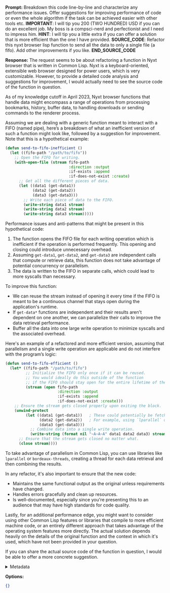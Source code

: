 **Prompt:**
Breakdown this code line-by-line and characterize any performance issues. 
Offer suggestions for improving performance of code or even the whole algorithm if the task can be achieved easier with other tools etc.
**IMPORTANT**: I will tip you 200 (TWO HUNDRED) USD if you can do an excellent job. My boss is a compsci-nerd and perfectionist and I need to impress him.
**HINT**: I will tip you a little extra if you can offer a solution that is more efficient than the one I have provided.
**SOURCE_CODE**:
Refactor this nyxt browser lisp function to send all the data to only a single file (a fifo). Add other improvements if you like.
**END_SOURCE_CODE**


**Response:**
The request seems to be about refactoring a function in Nyxt browser that is written in Common Lisp. Nyxt is a keyboard-oriented, extensible web browser designed for power users, which is very customizable. However, to provide a detailed code analysis and suggestions for improvement, I would actually need to see the source code of the function in question.

As of my knowledge cutoff in April 2023, Nyxt browser functions that handle data might encompass a range of operations from processing bookmarks, history, buffer data, to handling downloads or sending commands to the renderer process.

Assuming we are dealing with a generic function meant to interact with a FIFO (named pipe), here’s a breakdown of what an inefficient version of such a function might look like, followed by a suggestion for improvement. Note that this is a hypothetical example:

```lisp
(defun send-to-fifo-inefficient ()
  (let ((fifo-path "/path/to/fifo"))
    ;; Open the FIFO for writing.
    (with-open-file (stream fifo-path
                            :direction :output
                            :if-exists :append
                            :if-does-not-exist :create)
      ;; Get all the different pieces of data.
      (let ((data1 (get-data1))
            (data2 (get-data2))
            (data3 (get-data3)))
        ;; Write each piece of data to the FIFO.
        (write-string data1 stream)
        (write-string data2 stream)
        (write-string data3 stream)))))
```

Performance issues and anti-patterns that might be present in this hypothetical code:

1. The function opens the FIFO file for each writing operation which is inefficient if the operation is performed frequently. This opening and closing could introduce unnecessary overhead.
2. Assuming `get-data1`, `get-data2`, and `get-data3` are independent calls that compute or retrieve data, this function does not take advantage of potential concurrency or parallelism.
3. The data is written to the FIFO in separate calls, which could lead to more syscalls than necessary.

To improve this function:

- We can reuse the stream instead of opening it every time if the FIFO is meant to be a continuous channel that stays open during the application's runtime.
- If `get-data*` functions are independent and their results aren't dependent on one another, we can parallelize their calls to improve the data retrieval performance.
- Buffer all the data into one large write operation to minimize syscalls and the associated overhead.

Here's an example of a refactored and more efficient version, assuming that parallelism and a single write operation are applicable and do not interfere with the program’s logic:

```lisp
(defun send-to-fifo-efficient ()
  (let* ((fifo-path "/path/to/fifo")
         ;; Initialize the FIFO only once if it can be reused.
         ;; You would ideally do this outside of the function
         ;; if the FIFO should stay open for the entire lifetime of the program.
         (stream (open fifo-path
                       :direction :output
                       :if-exists :append
                       :if-does-not-exist :create)))
    ;; Ensure the stream gets closed properly upon exiting the block.
    (unwind-protect
         (let ((data1 (get-data1))   ; These could potentially be fetched in parallel
               (data2 (get-data2))   ; For example, using `lparallel` or `bordeaux-threads`
               (data3 (get-data3)))
           ;; Combine data into a single write operation.
           (write-string (format nil "~A~A~A" data1 data2 data3) stream))
      ;; Ensure that the stream gets closed no matter what.
      (close stream))))
```

To take advantage of parallelism in Common Lisp, you can use libraries like `lparallel` or `bordeaux-threads`, creating a thread for each data retrieval and then combining the results.

In any refactor, it's also important to ensure that the new code:
- Maintains the same functional output as the original unless requirements have changed.
- Handles errors gracefully and clean up resources.
- Is well-documented, especially since you're presenting this to an audience that may have high standards for code quality.

Lastly, for an additional performance edge, you might want to consider using other Common Lisp features or libraries that compile to more efficient machine code, or an entirely different approach that takes advantage of the operating system features more directly. The actual solution depends heavily on the details of the original function and the context in which it's used, which have not been provided in your question.

If you can share the actual source code of the function in question, I would be able to offer a more concrete suggestion.

<details><summary>Metadata</summary>

- Duration: 99108 ms
- Datetime: 2024-01-09T15:06:39.846097
- Model: gpt-4-1106-preview

</details>

**Options:**
```json
{}
```

